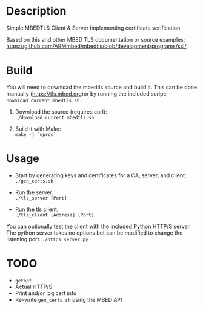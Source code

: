 # Description
Simple MBEDTLS Client & Server implementing certificate verification

Based on this and other MBED TLS documentation or source examples:
<https://github.com/ARMmbed/mbedtls/blob/development/programs/ssl/>

# Build
You will need to download the mbedtls source and build it. This can be done 
manually (<https://tls.mbed.org>)or by running the included script:
`download_current_mbedtls.sh` .

1. Download the source (requires curl):  
`./download_current_mbedtls.sh`

4. Build it with Make:  
``` make -j `nproc` ```

# Usage
* Start by generating keys and certificates for a CA, server, and client:  
`./gen_certs.sh`

* Run the server:  
`./tls_server [Port]`

* Run the tls client:  
`./tls_client [Address] [Port]`

You can optionally test the client with the included Python HTTP/S server.
The python server takes no options but can be modified to change the listening
port.
`./https_server.py`

# TODO
* `getopt`
* Actual HTTP/S
* Print and/or log cert info
* Re-write `gen_certs.sh` using the MBED API
